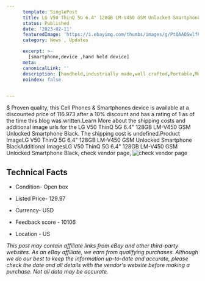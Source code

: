 ```yaml
---
      template: SinglePost
      title: LG V50 ThinQ 5G 6.4" 128GB LM-V450 GSM Unlocked Smartphone Black
      status: Published
      date: '2023-02-11'
      featuredImage: 'https://i.ebayimg.com/thumbs/images/g/PtQAAOSwlfRjGjcU/s-l225.jpg'
      category: News , Updates

      excerpt: >-
        [smartphone,device ,hand held device]
      meta:
      canonicalLink: ''
      description: [handheld,industrially made,well crafted,Portable,Mobile,Compact,Convenient,Lightweight,Maneuverable,Man-portable,Miniature,Carriable,Hand-held,Light,Holdable,Transportable,Mobile device,Pocket-sized,On-the-go,Wireless,Cordless,Compact size,Convenient size, smartphone,device ,hand held device]
      noindex: false

        
---
```

$
    Proven quality, this Cell Phones & Smartphones device is available at a discounted price of 116.973 after a 10% discount and has a rating of 1 as of the time this blog was written.Learn More about the shipping costs and additional image urls for the LG V50 ThinQ 5G 6.4" 128GB LM-V450 GSM Unlocked Smartphone Black. The shipping cost is undefined.Product ImageLG V50 ThinQ 5G 6.4" 128GB LM-V450 GSM Unlocked Smartphone BlackAdditional ImagesLG V50 ThinQ 5G 6.4" 128GB LM-V450 GSM Unlocked Smartphone Black, check vendor page, ![check vendor page](https://origin-galleryplus.ebayimg.com/ws/web/195336435866_2_0_1/225x225.jpg,https://origin-galleryplus.ebayimg.com/ws/web/195336435866_3_0_1/225x225.jpg,https://origin-galleryplus.ebayimg.com/ws/web/195336435866_4_0_1/225x225.jpg,https://origin-galleryplus.ebayimg.com/ws/web/195336435866_5_0_1/225x225.jpg,https://origin-galleryplus.ebayimg.com/ws/web/195336435866_6_0_1/225x225.jpg)
    
    

 ## Technical Facts 



     
      

 - Condition- Open box 


      

 - Listed Price- 129.97 


      

 - Currency- USD 


      

 - Feedback score - 10106 


      

 - Location - US 


      
      

 *_This post may contain affiliate links from eBay and other third-party websites. As an eBay affiliate, we earn from qualifying purchases. Although we do our best to keep the information up-to-date and accurate, please check the date and all details with the vendor's website before making a purchase. Not all data may be accurate._*



    
    
    
    
    